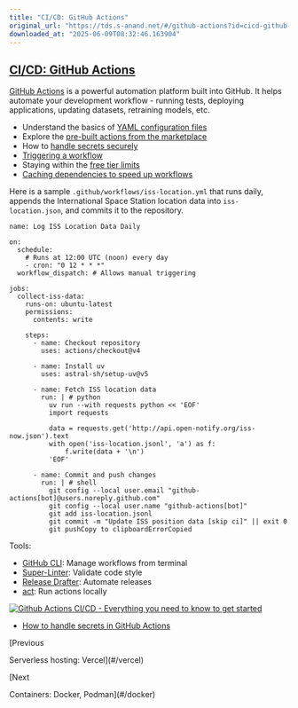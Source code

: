 ```yaml
---
title: "CI/CD: GitHub Actions"
original_url: "https://tds.s-anand.net/#/github-actions?id=cicd-github-actions"
downloaded_at: "2025-06-09T08:32:46.163904"
---
```


[CI/CD: GitHub Actions](#/github-actions?id=cicd-github-actions)
----------------------------------------------------------------

[GitHub Actions](https://github.com/features/actions) is a powerful automation platform built into GitHub. It helps automate your development workflow - running tests, deploying applications, updating datasets, retraining models, etc.

* Understand the basics of [YAML configuration files](https://docs.github.com/en/actions/writing-workflows/quickstart)
* Explore the [pre-built actions from the marketplace](https://github.com/marketplace?type=actions)
* How to [handle secrets securely](https://docs.github.com/en/actions/security-for-github-actions/security-guides/using-secrets-in-github-actions)
* [Triggering a workflow](https://docs.github.com/en/actions/writing-workflows/choosing-when-your-workflow-runs/triggering-a-workflow)
* Staying within the [free tier limits](https://docs.github.com/en/billing/managing-billing-for-your-products/managing-billing-for-github-actions/about-billing-for-github-actions)
* [Caching dependencies to speed up workflows](https://docs.github.com/en/actions/writing-workflows/choosing-what-your-workflow-does/caching-dependencies-to-speed-up-workflows)

Here is a sample `.github/workflows/iss-location.yml` that runs daily, appends the International Space Station location data into `iss-location.json`, and commits it to the repository.

```
name: Log ISS Location Data Daily

on:
  schedule:
    # Runs at 12:00 UTC (noon) every day
    - cron: "0 12 * * *"
  workflow_dispatch: # Allows manual triggering

jobs:
  collect-iss-data:
    runs-on: ubuntu-latest
    permissions:
      contents: write

    steps:
      - name: Checkout repository
        uses: actions/checkout@v4

      - name: Install uv
        uses: astral-sh/setup-uv@v5

      - name: Fetch ISS location data
        run: | # python
          uv run --with requests python << 'EOF'
          import requests

          data = requests.get('http://api.open-notify.org/iss-now.json').text
          with open('iss-location.jsonl', 'a') as f:
              f.write(data + '\n')
          'EOF'

      - name: Commit and push changes
        run: | # shell
          git config --local user.email "github-actions[bot]@users.noreply.github.com"
          git config --local user.name "github-actions[bot]"
          git add iss-location.jsonl
          git commit -m "Update ISS position data [skip ci]" || exit 0
          git pushCopy to clipboardErrorCopied
```

Tools:

* [GitHub CLI](https://cli.github.com/): Manage workflows from terminal
* [Super-Linter](https://github.com/github/super-linter): Validate code style
* [Release Drafter](https://github.com/release-drafter/release-drafter): Automate releases
* [act](https://github.com/nektos/act): Run actions locally

[![Github Actions CI/CD - Everything you need to know to get started](https://i.ytimg.com/vi_webp/mFFXuXjVgkU/sddefault.webp)](https://youtu.be/mFFXuXjVgkU)

* [How to handle secrets in GitHub Actions](https://youtu.be/1tD7km5jK70)

[Previous

Serverless hosting: Vercel](#/vercel)

[Next

Containers: Docker, Podman](#/docker)